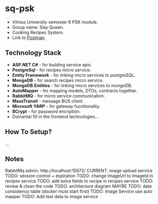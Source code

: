 # sq-psk
- Vilnius University semester 6 PSK module.
- Group name: Slay Queen.
- Cooking Recipes System.
- Link to [Postman](https://www.postman.com/interstellar-eclipse-269289/workspace/sq-psk-api/collection/32090015-df2d5e2a-51df-4b1a-a5cd-8506c9137c63?action=share&creator=32090015).


## Technology Stack

- **ASP.NET C#** - for building service apis.
- **PostgreSql** - for recipes micro service.
- **Entity Framework** - for linking micro services to postgreSQL.
- **MongoDB** - for search recipes micro service.
- **MongoDB.Entities** - for linking micro services to mongoDB.
- **AutoMapper** - for mapping models, DTOs, contracts together.
- **RabbitMQ** - for micro service communication.
- **MassTransit** - message BUS client.
- **Microsoft YARP** - for gateway fucntionality.
- **BCrypt** - for password encription.
- Domantai fill in the frontend technologies...

## How To Setup?
...

## Notes
RabbitMq admin: http://localhost:15672/
CURRENT: image upload service
TODO: session control + expiration
TODO: change ImageUrl to ImageId in recipes service
TODO: add extra fields to recipe in recipes service
TODO: review & clean the code
TODO: architecture diagram
MAYBE TODO: data consistency table (docker must start first)
TODO: Image Service use auto mapper
TODO: Add test data to image service
